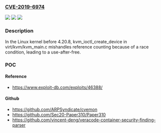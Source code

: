 ### [CVE-2019-6974](https://cve.mitre.org/cgi-bin/cvename.cgi?name=CVE-2019-6974)
![](https://img.shields.io/static/v1?label=Product&message=n%2Fa&color=blue)
![](https://img.shields.io/static/v1?label=Version&message=n%2Fa&color=blue)
![](https://img.shields.io/static/v1?label=Vulnerability&message=n%2Fa&color=brighgreen)

### Description

In the Linux kernel before 4.20.8, kvm_ioctl_create_device in virt/kvm/kvm_main.c mishandles reference counting because of a race condition, leading to a use-after-free.

### POC

#### Reference
- https://www.exploit-db.com/exploits/46388/

#### Github
- https://github.com/ARPSyndicate/cvemon
- https://github.com/Sec20-Paper310/Paper310
- https://github.com/vincent-deng/veracode-container-security-finding-parser

